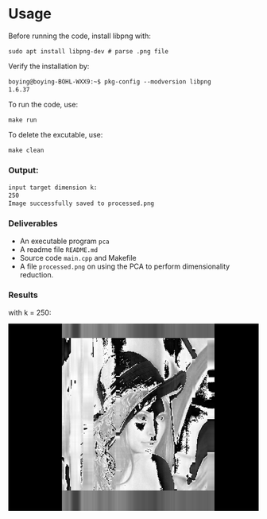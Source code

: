 # Usage

Before running the code, install libpng with:

```
sudo apt install libpng-dev # parse .png file
```

Verify the installation by:

```
boying@boying-BOHL-WXX9:~$ pkg-config --modversion libpng
1.6.37
```

To run the code, use:

```
make run
```

To delete the excutable, use:

```
make clean
```

### Output:

```
input target dimension k:
250
Image successfully saved to processed.png
```

### Deliverables

- An executable program `pca`
- A readme file `README.md`
- Source code `main.cpp` and Makefile
- A file `processed.png` on using the PCA to perform dimensionality reduction.

### Results

with k = 250:

![](src/processed.png)
